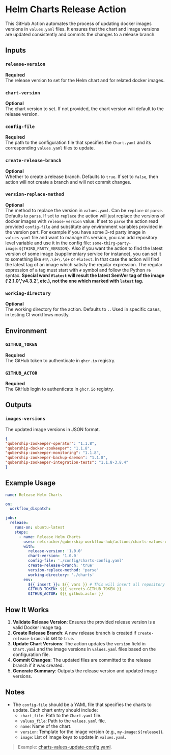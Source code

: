 # Helm Charts Release Action

This GitHub Action automates the process of updating docker images versions in `values.yaml` files. It ensures that the chart and image versions are updated consistently and commits the changes to a release branch.

## Inputs

### `release-version`

**Required**  
The release version to set for the Helm chart and for related docker images.

### `chart-version`

**Optional**  
The chart version to set. If not provided, the chart version will default to the release version.

### `config-file`

**Required**  
The path to the configuration file that specifies the `Chart.yaml` and its corresponding `values.yaml` files to update.

### `create-release-branch`

**Optional**  
Whether to create a release branch. Defaults to `true`. If set to `false`, then action will not create a branch and will not commit changes.

### `version-replace-method`

**Optional**  
The method to replace the version in `values.yaml`.
Can be `replace` or `parse`. Defaults to `parse`.
If set to `replace` the action will just replace the versions of docker images with `release-version` value.
If set to `parse` the action read provided `config-file` and substitute any environment variables provided in the version part.
For example if you have some 3-rd party image in `values.yaml` file and want to manage it's version, you can add repository level variable and use it in the config file: `some-thirg-party-image:${THIRD_PARTY_VERSION}`.
Also if you want the action to find the latest version of some image (supplimentary service for instance), you can set it to something like `#4\.\d+\.\d+` or `#latest`.
In that case the action will find the latest tag of an image which satisfy the regular expression. The regular expression of a tag must start with `#` symbol and follow the Python `re` syntax.
**Special word `#latest` will result the latest SemVer tag of the image ('2.1.0','v4.3.2', etc.), not the one which marked with `latest` tag.**

### `working-directory`

**Optional**  
The working directory for the action. Defaults to `.`. Used in specific cases, in testing CI workflows mostly.

## Environment

### `GITHUB_TOKEN`

**Required**  
The GitHub token to authenticate in `ghcr.io` registry.

### `GITHUB_ACTOR`

**Required**  
The GitHub login to authenticate in `ghcr.io` registry.

## Outputs

### `images-versions`

The updated image versions in JSON format.

```json
{
"qubership-zookeeper-operator": "1.1.8",
"qubership-docker-zookeeper": "1.1.8",
"qubership-zookeeper-monitoring": "1.1.8",
"qubership-zookeeper-backup-daemon": "1.1.8",
"qubership-zookeeper-integration-tests": "1.1.8-3.8.4"
}
```

## Example Usage

```yaml
name: Release Helm Charts

on:
  workflow_dispatch:

jobs:
  release:
    runs-on: ubuntu-latest
    steps:
      - name: Release Helm Charts
        uses: netcracker/qubership-workflow-hub/actions/charts-values-update-action@main
        with:
          release-version: '1.0.0'
          chart-version: '1.0.0'
          config-file: './config/charts-config.yaml'
          create-release-branch: 'true'
          version-replace-method: 'parse'
          working-directory: './charts'
        env:
          ${{ insert }}: ${{ vars }} # This will insert all repository variables into env context
          GITHUB_TOKEN: ${{ secrets.GITHUB_TOKEN }}
          GITHUB_ACTOR: ${{ github.actor }}
```

## How It Works

1. **Validate Release Version**: Ensures the provided release version is a valid Docker image tag.
2. **Create Release Branch**: A new release branch is created if `create-release-branch` is set to `true`.
3. **Update Chart Versions**: The action updates the `version` field in `Chart.yaml` and the image versions in `values.yaml` files based on the configuration file.
4. **Commit Changes**: The updated files are committed to the release branch if it was created.
5. **Generate Summary**: Outputs the release version and updated image versions.

## Notes

- The `config-file` should be a YAML file that specifies the charts to update. Each chart entry should include:
  - `chart_file`: Path to the `Chart.yaml` file.
  - `values_file`: Path to the `values.yaml` file.
  - `name`: Name of the chart.
  - `version`: Template for the image version (e.g., `my-image:${release}`).
  - `image`: List of image keys to update in `values.yaml`.

> Example: [charts-values-update-config.yaml](./charts-values-update-config.yaml).
